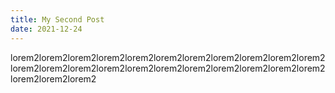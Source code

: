 ```yaml
---
title: My Second Post
date: 2021-12-24
---
```


lorem2lorem2lorem2lorem2lorem2lorem2lorem2lorem2lorem2lorem2lorem2lorem2lorem2lorem2lorem2lorem2lorem2lorem2lorem2lorem2lorem2lorem2lorem2lorem2lorem2